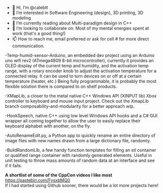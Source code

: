 - 👋 Hi, I’m @calebtt
- 👀 I’m interested in Software Engineering (design), 3D printing, 3D modeling
- 🌱 I’m currently reading about Multi-paradigm design in C++
- 💞️ I’m looking to collaborate on: Most of my mental energies spent at work (that's a good thing!)
- 📫 How to reach me, email preferred or ask for cell # for more direct communication.

-Temp-humid-sensor-Arduino, an embedded dev project using an Arduino uno wifi rev2 (ATmega4809 8-bit microcontroller), 
currently it provides an OLED display of the current temp and humidity, and the activation temp range, with a rotary encoder knob 
to adjust the activation temperature for a connected relay. It can be used to turn devices on or off at a certain temperature (heater, etc.) 
Being fully programmable, it is probably the most flexible solution there is compared to on shelf products.

-XMapLib, a closer to the metal native C++ Windows API (XINPUT lib) Xbox controller to keyboard and mouse input project.
Check out the XmapLib branch composability-and-modularity for a better approach wip.

-HookSpeech, native C++ using low level Windows API hooks and a C# GUI wrapper all coming together to allow the user to easily replace their keyboard alphabet with another, on the fly.

-AutoRenameEdit.py, a Python app to quickly rename an entire directory of image files with new names drawn from
a large dictionary file, randomly.

-BuildRandomLib, a few handy function templates for filling an stl container or qualified range container with randomly generated elements.
Useful in unit testing to throw mass amounts of random data at an interface and see if it fails.

**A shortlist of some of the CppCon videos I like most**
<br>https://pastebin.com/FysxbMQ0
<br>If I had started using Github sooner, there would be a lot more projects here!

<!---
calebtt/calebtt is a ✨ special ✨ repository because its `README.md` (this file) appears on your GitHub profile.
You can click the Preview link to take a look at your changes.
--->
